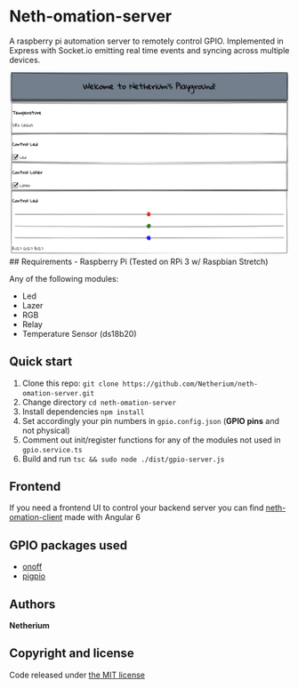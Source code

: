# Neth-omation-server
A raspberry pi automation server to remotely control GPIO.
Implemented in Express with Socket.io emitting real time events and syncing across multiple devices.

<img src="https://raw.githubusercontent.com/Netherium/neth-omation-client/master/images/preview.png">
## Requirements
-  Raspberry Pi (Tested on RPi 3 w/ Raspbian Stretch)

Any of the following modules:
- Led
- Lazer
- RGB
- Relay
- Temperature Sensor (ds18b20)
 
## Quick start
1. Clone this repo: `git clone https://github.com/Netherium/neth-omation-server.git`
2. Change directory  `cd neth-omation-server`
3. Install dependencies `npm install`
4. Set accordingly your pin numbers in `gpio.config.json` (<b>GPIO pins</b> and not physical)
5. Comment out init/register functions for any of the modules not used in `gpio.service.ts`
6. Build and run `tsc && sudo node ./dist/gpio-server.js`  

## Frontend
If you need a frontend UI to control your backend server you can find [neth-omation-client](https://github.com/Netherium/neth-omation-client) made with Angular 6

## GPIO packages used
* [onoff](https://github.com/fivdi/onoff)
* [pigpio](https://github.com/fivdi/pigpio)

## Authors
**Netherium**

## Copyright and license
Code released under [the MIT license](https://github.com/Netherium/neth-omation-server/blob/master/LICENSE)
